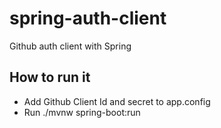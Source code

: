 # spring-auth-client
Github auth client with Spring

## How to run it

- Add Github Client Id and secret to app.config
- Run ./mvnw spring-boot:run
